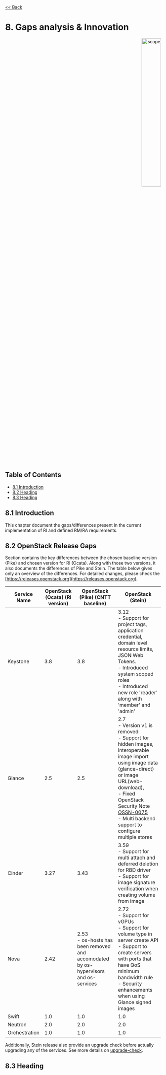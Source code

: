 [<< Back](../)

# 8. Gaps analysis & Innovation
<p align="right"><img src="../figures/bogo_ifo.png" alt="scope" title="Scope" width="35%"/></p>

## Table of Contents
* [8.1 Introduction](#8.1)
* [8.2 Heading](#8.2)
* [8.3 Heading](#8.3)

<a name="8.1"></a>
## 8.1 Introduction
This chapter document the gaps/differences present in the current implementation of RI and defined RM/RA requirements.

<a name="8.2"></a>
## 8.2 OpenStack Release Gaps
Section contains the key differences between the chosen baseline version (Pike) and chosen version for RI (Ocata).
Along with those two versions, it also documents the differences of Pike and Stein. The table below gives only an
overview of the differences. For detailed changes, please check the
[https://releases.openstack.org](https://releases.openstack.org).

| Service Name | OpenStack (Ocata) (RI version) | OpenStack (Pike) (CNTT baseline) | OpenStack (Stein) |
| --- | --- | --- | --- |
| Keystone | 3.8 | 3.8 | 3.12<br>- Support for project tags, application credential, domain level resource limits, JSON Web Tokens.<br> - Introduced system scoped roles<br> - Introduced new role 'reader' along with 'member' and 'admin' |
| Glance | 2.5 | 2.5 | 2.7<br>- Version v1 is removed<br>- Support for hidden images, interoperable image import using image data (glance-direct) or image URL(web-download), <br>- Fixed OpenStack Security Note [OSSN-0075](https://wiki.openstack.org/wiki/OSSN/OSSN-0075)<br>- Multi backend support to configure multiple stores|
| Cinder | 3.27 | 3.43 | 3.59<br>- Support for multi attach and deferred deletion for RBD driver<br>- Support for image signature verification when creating volume from image |
| Nova | 2.42 | 2.53<br>- os-hosts has been removed and accomodated by os-hypervisors and os-services<br> | 2.72<br>- Support for vGPUs<br>- Support for volume type in server create API<br>- Support to create servers with ports that have QoS minimum bandwidth rule<br>- Security enhancements when using Glance signed images |
| Swift | 1.0 | 1.0 | 1.0 |
| Neutron | 2.0 | 2.0 | 2.0 |
| Orchestration | 1.0 | 1.0 | 1.0 |

Additionally, Stein release also provide an upgrade check before actually upgrading any of the services. 
See more details on [upgrade-check](https://governance.openstack.org/tc/goals/selected/stein/upgrade-checkers.html).


<a name="8.3"></a>
## 8.3 Heading
